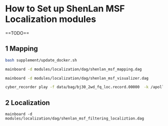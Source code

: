 # How to Set up ShenLan MSF Localization modules

==TODO==

## 1 Mapping 

```bash
bash supplement/update_docker.sh

mainboard -d modules/localization/dag/shenlan_msf_mapping.dag 

mainboard -d modules/localization/dag/shenlan_msf_visualizer.dag

cyber_recorder play -f data/bag/bj30_2wd_fq_loc.record.00000  -k /apollo/localization/pose
```

## 2 Localization

```
mainboard -d modules/localization/dag/shenlan_msf_filtering_localiztion.dag
```

